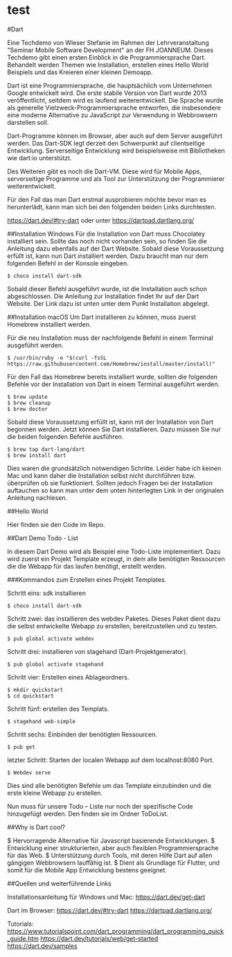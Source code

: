 # test
#Dart

Eine Techdemo von Wieser Stefanie im Rahmen der Lehrveranstaltung "Seminar Mobile Software Development" an der FH JOANNEUM. Dieses Techdemo gibt einen ersten Einblick in die Programmiersprache Dart. Behandelt werden Themen wie Installation, erstellen eines Hello World Beispiels und das Kreieren einer kleinen Demoapp.

Dart ist eine Programmiersprache, die hauptsächlich vom Unternehmen Google entwickelt wird. Die erste stabile Version von Dart wurde 2013 veröffentlicht, seitdem wird es laufend weiterentwickelt. Die Sprache wurde als generelle Vielzweck-Programmiersprache entworfen, die insbesondere eine moderne Alternative zu JavaScript zur Verwendung in Webbrowsern darstellen soll. 

Dart-Programme können im Browser, aber auch auf dem Server ausgeführt werden. Das Dart-SDK legt derzeit den Schwerpunkt auf clientseitige Entwicklung. Serverseitige Entwicklung wird beispielsweise mit Bibliotheken wie dart:io unterstützt.

Des Weiteren gibt es noch die Dart-VM. Diese wird für Mobile Apps, serverseitige Programme und als Tool zur Unterstützung der Programmierer weiterentwickelt.

Für den Fall das man Dart erstmal ausprobieren möchte bevor man es herunterlädt, kann man sich bei den folgenden beiden Links durchtesten.

https://dart.dev/#try-dart
oder unter https://dartpad.dartlang.org/

##Installation Windows
Für die Installation von Dart muss Chocolatey installiert sein. Sollte das noch nicht vorhanden sein, so finden Sie die Anleitung dazu ebenfalls auf der Dart Website.
Sobald diese Voraussetzung erfüllt ist, kann nun Dart installiert werden. Dazu braucht man nur dem folgenden Befehl in der Konsole eingeben.

    $ choco install dart-sdk

Sobald dieser Befehl ausgeführt wurde, ist die Installation auch schon abgeschlossen. Die Anleitung zur Installation findet Ihr auf der Dart Website. Der Link dazu ist unten unter dem Punkt Installation abgelegt.

##Installation macOS
Um Dart installieren zu können, muss zuerst Homebrew installiert werden. 

Für die neu Installation muss der nachfolgende Befehl in einem Terminal ausgeführt werden.

    $ /usr/bin/ruby -e "$(curl -fsSL https://raw.githubusercontent.com/Homebrew/install/master/install)"

Für den Fall das Homebrew bereits installiert wurde, sollten die folgenden Befehle vor der Installation von Dart in einem Terminal ausgeführt werden.

    $ brew update
    $ brew cleanup
    $ brew doctor

Sobald diese Voraussetzung erfüllt ist, kann mit der Installation von Dart begonnen werden.
Jetzt können Sie Dart installieren. Dazu müssen Sie nur die beiden folgenden Befehle ausführen.

    $ brew tap dart-lang/dart
    $ brew install dart

Dies waren die grundsätzlich notwendigen Schritte. Leider habe ich keinen Mac und kann daher die Installation selbst nicht durchführen bzw. überprüfen ob sie funktioniert. Sollten jedoch Fragen bei der Installation auftauchen so kann man unter dem unten hinterlegten Link in der originalen Anleitung nachlesen.

##Hello World

Hier finden sie den Code im Repo.

##Dart Demo Todo - List

In diesem Dart Demo wird als Beispiel eine Todo-Liste implementiert. Dazu wird zuerst ein Projekt Template erzeugt, in dem alle benötigten Ressourcen die die Webapp für das laufen benötigt, erstellt werden.

###Kommandos zum Erstellen eines Projekt Templates.

Schritt eins: sdk installieren

    $ choco install dart-sdk

Schritt zwei: das installieren des webdev Paketes. Dieses Paket dient dazu die selbst entwickelte Webapp zu erstellen, bereitzustellen und zu testen.

    $ pub global activate webdev

Schritt drei: installieren von stagehand (Dart-Projektgenerator).

    $ pub global activate stagehand

Schritt vier: Erstellen eines Ablageordners. 

    $ mkdir quickstart
    $ cd quickstart

Schritt fünf: erstellen des Templats.

    $ stagehand web-simple

Schritt sechs: Einbinden der benötigten Ressourcen.

    $ pub get

letzter Schritt: Starten der localen Webapp auf dem localhost:8080 Port.

    $ Webdev serve

Dies sind alle benötigten Befehle um das Template einzubinden und die erste kleine Webapp zu erstellen. 

Nun muss für unsere Todo – Liste nur noch der spezifische Code hinzugefügt werden. Den finden sie im Ordner ToDoList. 

##Why is Dart cool?

$ Hervorragende Alternative für Javascript basierende Entwicklungen.
$ Entwicklung einer strukturierten, aber auch flexiblen Programmiersprache für das Web.
$ Unterstützung durch Tools, mit deren Hilfe Dart auf allen gängigen Webbrowsern lauffähig ist.
$ Dient als Grundlage für Flutter, und somit für die Mobile App Entwicklung bestens geeignet.

##Quellen und weiterführende Links

Installationsanleitung für Windows und Mac:
https://dart.dev/get-dart

Dart im Browser:
https://dart.dev/#try-dart
https://dartpad.dartlang.org/

Tutorials:
https://www.tutorialspoint.com/dart_programming/dart_programming_quick_guide.htm
https://dart.dev/tutorials/web/get-started
https://dart.dev/samples


